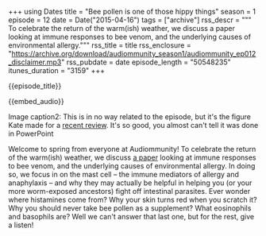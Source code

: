 +++
using Dates
title = "Bee pollen is one of those hippy things"
season = 1
episode = 12
date = Date("2015-04-16")
tags = ["archive"]
rss_descr = """
To celebrate the return of the warm(ish) weather, we discuss a paper looking at immune responses to bee venom, and the underlying causes of environmental allergy."""
rss_title = title
rss_enclosure = "https://archive.org/download/audiommunity_season1/audiommunity_ep012_disclaimer.mp3"
rss_pubdate = date
episode_length = "50548235"
itunes_duration = "3159"
+++

{{episode_title}}

{{embed_audio}}

Image caption2: This is in no way related to the episode, but it's the figure Kate made for a [recent review](http://www.ncbi.nlm.nih.gov/pubmed/25800355). It's so good, you almost can't tell it was done in PowerPoint

Welcome to spring from everyone at Audiommunity! To celebrate the return of the warm(ish) weather, we discuss [a paper](http://ac.els-cdn.com/S1074761313004391/1-s2.0-S1074761313004391-main.pdf?_tid=f09399f0-e46c-11e4-b3a9-00000aab0f6c&acdnat=1429211907_1552c31e87678c5dfc5613aef596cadd) looking at immune responses to bee venom, and the underlying causes of environmental allergy. In doing so, we focus in on the mast cell – the immune mediators of allergy and anaphylaxis – and why they may actually be helpful in helping you (or your more worm-exposed ancestors) fight off intestinal parasites. Ever wonder where histamines come from? Why your skin turns red when you scratch it? Why you should never take bee pollen as a supplement? What eosinophils and basophils are? Well we can't answer that last one, but for the rest, give a listen!
